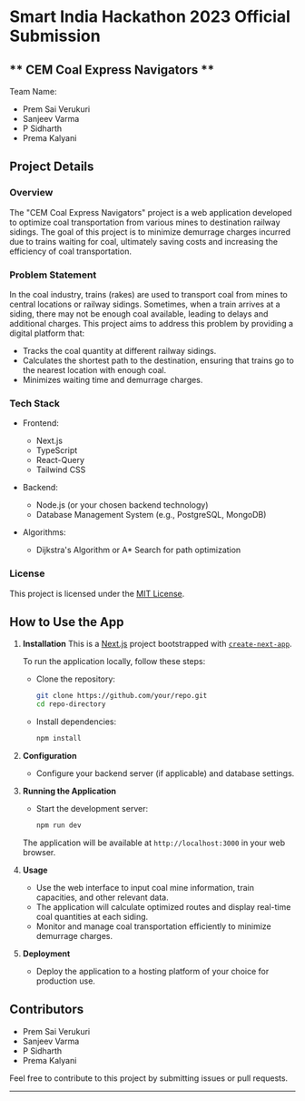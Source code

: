 
# Smart India Hackathon 2023 Official Submission

## ** CEM Coal Express Navigators **

Team Name:
- Prem Sai Verukuri
- Sanjeev Varma
- P Sidharth
- Prema Kalyani

## Project Details

### Overview

The "CEM Coal Express Navigators" project is a web application developed to optimize coal transportation from various mines to destination railway sidings. The goal of this project is to minimize demurrage charges incurred due to trains waiting for coal, ultimately saving costs and increasing the efficiency of coal transportation.

### Problem Statement

In the coal industry, trains (rakes) are used to transport coal from mines to central locations or railway sidings. Sometimes, when a train arrives at a siding, there may not be enough coal available, leading to delays and additional charges. This project aims to address this problem by providing a digital platform that:

- Tracks the coal quantity at different railway sidings.
- Calculates the shortest path to the destination, ensuring that trains go to the nearest location with enough coal.
- Minimizes waiting time and demurrage charges.

### Tech Stack

- Frontend:
  - Next.js
  - TypeScript
  - React-Query
  - Tailwind CSS

- Backend:
  - Node.js (or your chosen backend technology)
  - Database Management System (e.g., PostgreSQL, MongoDB)

- Algorithms:
  - Dijkstra's Algorithm or A* Search for path optimization

### License

This project is licensed under the [MIT License](LICENSE).

## How to Use the App

1. **Installation**
  This is a [Next.js](https://nextjs.org/) project bootstrapped with [`create-next-app`](https://github.com/vercel/next.js/tree/canary/packages/create-next-app).

   To run the application locally, follow these steps:

   - Clone the repository:

     ```bash
     git clone https://github.com/your/repo.git
     cd repo-directory
     ```

   - Install dependencies:

     ```bash
     npm install
     ```

2. **Configuration**

   - Configure your backend server (if applicable) and database settings.

3. **Running the Application**

   - Start the development server:

     ```bash
     npm run dev
     ```

   The application will be available at `http://localhost:3000` in your web browser.

4. **Usage**

   - Use the web interface to input coal mine information, train capacities, and other relevant data.
   - The application will calculate optimized routes and display real-time coal quantities at each siding.
   - Monitor and manage coal transportation efficiently to minimize demurrage charges.

5. **Deployment**

   - Deploy the application to a hosting platform of your choice for production use.

## Contributors

- Prem Sai Verukuri
- Sanjeev Varma
- P Sidharth
- Prema Kalyani

Feel free to contribute to this project by submitting issues or pull requests.

---


